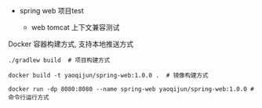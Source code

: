 
* spring web 项目test

    - web tomcat 上下文兼容测试

Docker 容器构建方式, 支持本地推送方式
```shell
./gradlew build  # 项目构建方式

docker build -t yaoqijun/spring-web:1.0.0 .  # 镜像构建方式

docker run -dp 8080:8080 --name spring-web yaoqijun/spring-web:1.0.0 # 命令行运行方式

```
  
